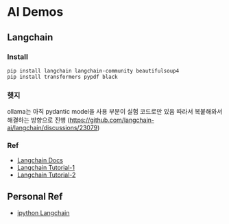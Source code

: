 # AI Demos

## Langchain

### Install

```shell
pip install langchain langchain-community beautifulsoup4
pip install transformers pypdf black
```

### 헷지

ollama는 아직 pydantic model을 사용 부분이 실험 코드로만 있음 따라서 복붙해와서 해결하는 방향으로 진행 (https://github.com/langchain-ai/langchain/discussions/23079)

### Ref

* [Langchain Docs](https://python.langchain.com/v0.2/docs/introduction/)
* [Langchain Tutorial-1](https://wikidocs.net/231393)
* [Langchain Tutorial-2](https://wikidocs.net/233348)

## Personal Ref

* [ipython Langchain](https://github.com/kwon0koang/test_langchain/blob/master/src/0200_memory.ipynb)